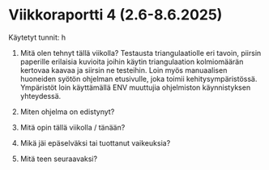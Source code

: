 # Viikkoraportti 4 (2.6-8.6.2025)

Käytetyt tunnit: h

1. Mitä olen tehnyt tällä viikolla?
Testausta triangulaatiolle eri tavoin, piirsin paperille erilaisia kuvioita joihin käytin triangulaation kolmiomäärän kertovaa kaavaa ja siirsin ne testeihin. Loin myös manuaalisen huoneiden syötön ohjelman etusivulle, joka toimii kehitysympäristössä. Ympäristöt loin käyttämällä ENV muuttujia ohjelmiston käynnistyksen yhteydessä. 

2. Miten ohjelma on edistynyt?


3. Mitä opin tällä viikolla / tänään?


4. Mikä jäi epäselväksi tai tuottanut vaikeuksia?


5. Mitä teen seuraavaksi?
